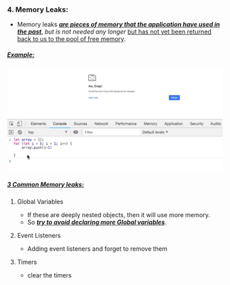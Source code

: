 ### 4. Memory Leaks:

- Memory leaks <ins>**_are pieces of memory that the application have used in the past_**</ins>, _but is not needed any longer_ <ins>but has not yet been returned back to us to the pool of free memory</ins>.

##### <ins>Example:</ins>

![alt text](<images used/Memory Leaks.png>)

##### <ins> 3 Common Memory leaks:</ins>

1. Global Variables

   - If these are deeply nested objects, then it will use more memory.
   - So <ins>**_try to avoid declaring more Global variables_**</ins>.
     <br/>

2. Event Listeners

   - Adding event listeners and forget to remove them
     <br/>

3. Timers

   - clear the timers
